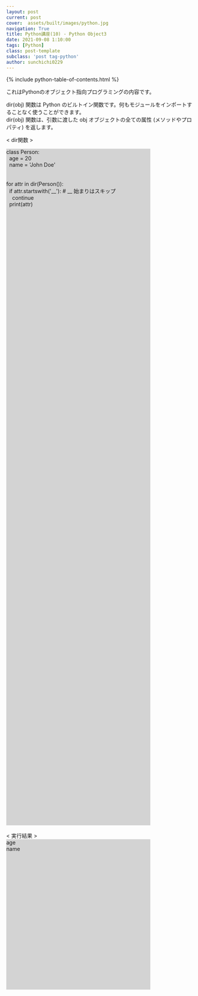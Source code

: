```yaml
---
layout: post
current: post
cover:  assets/built/images/python.jpg
navigation: True
title: Python講座(10) - Python Object3
date: 2021-09-08 1:10:00
tags: [Python]
class: post-template
subclass: 'post tag-python'
author: sunchichi0229
---
```


{% include python-table-of-contents.html %}

これはPythonのオブジェクト指向プログラミングの内容です。<br>

dir(obj) 関数は Python のビルトイン関数です。何もモジュールをインポートすることなく使うことができます。<br>
dir(obj) 関数は、引数に渡した obj オブジェクトの全ての属性 (メソッドやプロパティ) を返します。<br>

< dir関数 ><br>

<div style="display:inline-box;background-color:lightgray;width:40vw;height:45vh;">
class Person:<br>
&nbsp;&nbsp;age = 20<br>
&nbsp;&nbsp;name = 'John Doe'<br>
<br>
<br>
for attr in dir(Person()):<br>
&nbsp;&nbsp;if attr.startswith('__'): # __ 始まりはスキップ<br>
&nbsp;&nbsp;&nbsp;&nbsp;continue<br>
&nbsp;&nbsp;print(attr)<br>
</div>
<br>
< 実行結果 >
<div style="display:inline-box;background-color:lightgray;width:40vw;height:10vh;">
age<br>
name<br>
</div>